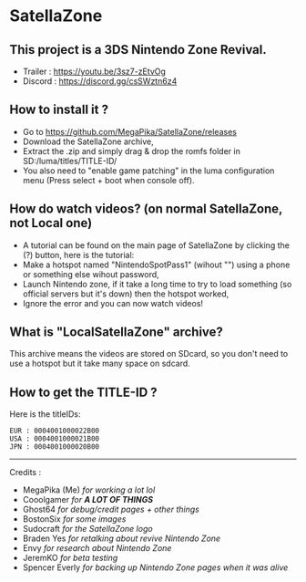 # SatellaZone  
## This project is a 3DS Nintendo Zone Revival.  
* Trailer : https://youtu.be/3sz7-zEtvOg 
* Discord : https://discord.gg/csSWztn6z4  

## How to install it ?

* Go to https://github.com/MegaPika/SatellaZone/releases
* Download the SatellaZone archive,
* Extract the .zip and simply drag & drop the romfs folder in SD:/luma/titles/TITLE-ID/
* You also need to "enable game patching" in the luma configuration menu (Press select + boot when console off).

## How do watch videos? (on normal SatellaZone, not Local one)
* A tutorial can be found on the main page of SatellaZone by clicking the (?) button, here is the tutorial:
* Make a hotspot named "NintendoSpotPass1" (wihout "") using a phone or something else wihout password,
* Launch Nintendo zone, if it take a long time to try to load something (so official servers but it's down) then the hotspot worked,
* Ignore the error and you can now watch videos!

## What is "LocalSatellaZone" archive?
This archive means the videos are stored on SDcard, so you don't need to use a hotspot but it take many space on sdcard.

## How to get the TITLE-ID ?

Here is the titleIDs:

    EUR : 0004001000022B00
    USA : 0004001000021B00
    JPN : 0004001000020B00

---
Credits : 
* MegaPika (Me) *for working a lot lol*
* Cooolgamer *for __A LOT OF THINGS__*
* Ghost64 *for debug/credit pages + other things*
* BostonSix *for some images*
* Sudocraft *for the SatellaZone logo*
* Braden Yes *for retalking about revive Nintendo Zone*
* Envy *for research about Nintendo Zone*
* JeremKO *for beta testing*
* Spencer Everly *for backing up Nintendo Zone pages when it was alive*
